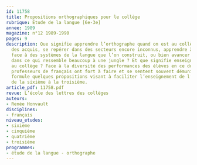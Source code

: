 ```yaml
---
id: 11758
title: Propositions orthographiques pour le collège
rubrique: Étude de la langue [6e-3e]
annee: 1989
magazine: n°12 1989-1990
pages: 9
description: Que signifie apprendre l’orthographe quand on est au collège ? Consolider
  des acquis, se repérer dans des secteurs encore inconnus, apprendre à s’interroger
  face à des systèmes de la langue que l’on construit, ou bien avancer laborieusement
  dans ce qui ressemble beaucoup à une jungle ? Et que signifie enseigner l’orthographe
  au collège ? Face à la diversité des performances des élèves en ce domaine, les
  professeurs de français ont fort à faire et se sentent souvent démunis. Cet article
  formule quelques propositions visant à faciliter l’enseignement de l’orthographe
  de la sixième à la troisième.
article_pdf: 11758.pdf
revue: L’école des lettres des collèges
auteurs:
- Renée Honvault
disciplines:
- français
niveau_etudes:
- sixième
- cinquième
- quatrième
- troisième
programmes:
- étude de la langue - orthographe
---
```

